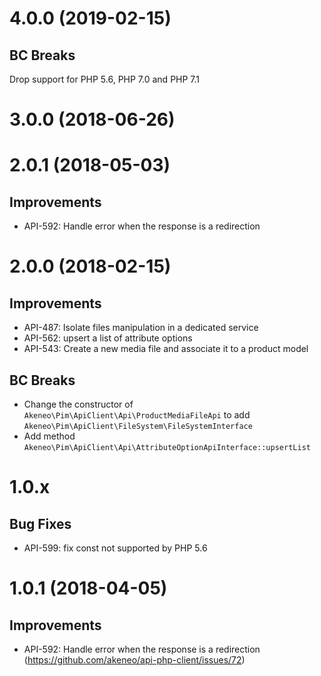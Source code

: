 # 4.0.0 (2019-02-15)

## BC Breaks

Drop support for PHP 5.6, PHP 7.0 and PHP 7.1

# 3.0.0 (2018-06-26)

# 2.0.1 (2018-05-03)

## Improvements

- API-592: Handle error when the response is a redirection

# 2.0.0 (2018-02-15)

## Improvements

- API-487: Isolate files manipulation in a dedicated service
- API-562: upsert a list of attribute options
- API-543: Create a new media file and associate it to a product model

## BC Breaks

- Change the constructor of `Akeneo\Pim\ApiClient\Api\ProductMediaFileApi` to add `Akeneo\Pim\ApiClient\FileSystem\FileSystemInterface` 
- Add method `Akeneo\Pim\ApiClient\Api\AttributeOptionApiInterface::upsertList`

# 1.0.x

## Bug Fixes

- API-599: fix const not supported by PHP 5.6

# 1.0.1 (2018-04-05)

## Improvements

- API-592: Handle error when the response is a redirection (https://github.com/akeneo/api-php-client/issues/72)
